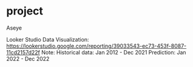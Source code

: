 # project
Aseye

Looker Studio Data Visualization:
https://lookerstudio.google.com/reporting/39033543-ec73-453f-8087-11cd2157d22f
Note:
Historical data: Jan 2012 - Dec 2021
Prediction: Jan 2022 - Dec 2022
